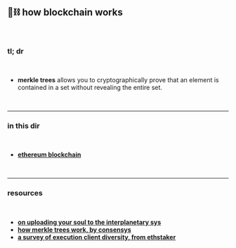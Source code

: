 ## 🧱⛓ how blockchain works

<br>

### tl; dr

<br>

* **merkle trees** allows you to cryptographically prove that an element is contained in a set without revealing the entire set.

<br>

---

### in this dir

<br>

* **[ethereum blockchain](ethereum.md)**


<br>

----

### resources

<br>

* **[on uploading your soul to the interplanetary sys](https://mirror.xyz/steinkirch.eth/A3iJGhXTJI5fgQoZVgIu3ovPV1P8zrxigpwngm0n4I0)**
* **[how merkle trees work, by consensys](https://media.consensys.net/ever-wonder-how-merkle-trees-work-c2f8b7100ed3)**
* **[a survey of execution client diversity, from ethstaker](https://paragraph.xyz/@ethstaker/execution-client-diversity)**
